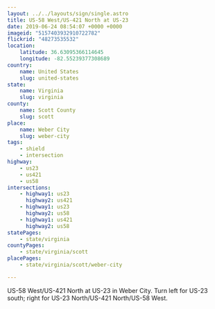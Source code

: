 ```yaml
---
layout: ../../layouts/sign/single.astro
title: US-58 West/US-421 North at US-23
date: 2019-06-24 08:54:07 +0000 +0000
imageid: "5157403932910722782"
flickrid: "48273535532"
location:
    latitude: 36.63095366114645
    longitude: -82.55239377308689
country:
    name: United States
    slug: united-states
state:
    name: Virginia
    slug: virginia
county:
    name: Scott County
    slug: scott
place:
    name: Weber City
    slug: weber-city
tags:
    - shield
    - intersection
highway:
    - us23
    - us421
    - us58
intersections:
    - highway1: us23
      highway2: us421
    - highway1: us23
      highway2: us58
    - highway1: us421
      highway2: us58
statePages:
    - state/virginia
countyPages:
    - state/virginia/scott
placePages:
    - state/virginia/scott/weber-city

---
```

US-58 West/US-421 North at US-23 in Weber City.  Turn left for US-23 south; right for US-23 North/US-421 North/US-58 West.